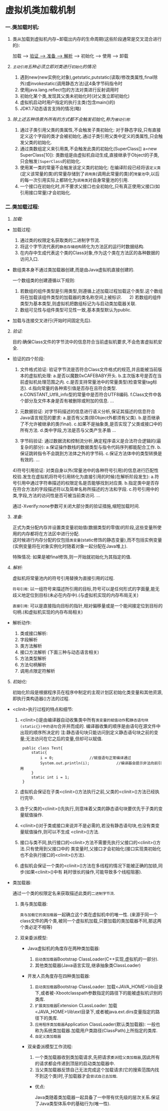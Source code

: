 # 虚拟机类加载机制
					
### 一.类加载时机:
  
1. 类从加载到虚拟机内存~卸载出内存的生命周期(这些阶段通常是交叉混合进行的):

    加载 --> [验证 -->  准备 -->  解析](这部分统称为连接) --> 初始化 --> 使用 --> 卸载
  
2. *`主动引用`五种必须立即对类进行`初始化`的情况:*

    1. 遇到new(new实例化对象),getstatic,putstatic(读取/修改类属性,final除外)或invokestatic(调用静态方法)这4条字节码指令时
    2. 使用java.lang.reflect包的方法对类进行反射调用时
    3. 初始化某个类,发现其父类未初始化时(对父类立即初始化)
    4. 虚拟机启动时用户指定的执行主类(包含main()的)
    5. JDK1.7动态语言支持的情况(略)
  

3. *除上述五种场景外所有的方式都不会触发初始化,称为`被动引用`:*

    1. 通过子类引用父类的类属性,不会触发子类初始化:
      对于静态字段,只有直接定义这个字段的类才会被初始化.通过子类引用父类中定义的类属性,只会触发父类的初始化.
    2. 通过类数组定义来引用类,不会触发此类的初始化(SuperClass[] a=new SuperClass[10]):
      类数组是由虚拟机自动生成,直接继承于Object的子类,只会触发`[SuperClass`的初始化.
    3. 使用某一类的常量不会触发该定义类的初始化:
      在编译阶段已经将该`定义类`(定义该常量的类)的常量存储到了`调用类`(调用此常量的类)的`常量池`中,以后的每一次引用实际上都转化为`调用类`对自身常量池的引用.
    4.  一个接口在初始化时,并不要求父接口也全初始化,只有真正使用父接口(如引用接口常量)才会初始化.



### 二.类加载过程:

1. *加载:*

  + 加载过程:

    1) 通过类的权限定名获取类的二进制字节流.
    2) 将这个字节流代表的`静态存储结构`转化为方法区的运行时数据结构.
    3) 在内存中生成代表这个类的Class对象,作为这个类在方法区的各种数据的访问入口.
      
  + 数组类本身不通过类加载器创建,而是由Java虚拟机直接创建的.

    一个数组类的创建遵循以下规则:

      1) 若数组的组件类型是引用类型,则遵循上述加载过程加载这个类型.这个数组将在加载该组件类型的加载器的类名称空间上被标识.
      2) 若数组的组件类型为基本类型,则虚拟机把数组标记为与启动类加载器关联.
      3) 数组可见性与组件类型可见性一致,基本类型默认为public.
    
  + 加载与连接交叉进行(开始时间固定先后).
  
2. *验证:*

    目的:确保Class文件的字节流中的信息符合当前虚拟机要求,不会危害虚拟机安全.
    
  + 验证的四个阶段:
    
      1) 文件格式验证:
        验证字节流是否符合Class文件格式的规范,并且能被当前版本的虚拟机处理:
          a.是否以魔数0xCAFEBABY开头.
          b.主次版本号是否在当前虚拟机处理范围之内.
          c.是否支持常量池中的常量类型(检查常量tag标志).
          d.指向常量的各种索引值是否存在且符合类型.
          e.CONSTANT_Utf8_info型的常量中是否符合UTF8编码.
          f.Class文件中各个部分及文件本身是否有被删除或附加的信息.
          ...
          
      2) 元数据验证:
        对字节码描述的信息进行语义分析,保证其描述的信息符合Java语言规范的要求:
          a.是否有父类(除Object外都须有父类).
          b.是否继承了不允许被继承的类(final).
          c.如果不是抽象类,是否实现了父类或接口中的所有方法.
      	  d.类中字段,方法是否与父类产生矛盾
      	  ...
      
      3) 字节码验证:
        通过数据流和控制流分析,确定程序语义是合法符合逻辑的(最复杂的部分):
          a.保证操作数栈的数据类型与指令代码序列都能配合工作.
          b.保证跳转指令不会跳到方法体之外的字节码.
          c.保证方法体中的类型转换是有效的.
          ... 
     
      4)符号引用验证:
        对类自身以外(常量池中的各种符号引用)的信息进行匹配性校验.发生在虚拟机将符号引用转化为直接引用的时候(在解析阶段发生):
          a.符号引用中通过字符串描述的权限定名是否能够找到对应类.
          b.指定类中是否存在符合方法的字段描述符以及简单名称所描述的方法和字段.
          c.符号引用中的类,字段,方法的访问性是否可被当前类访问.
          ...
    
    通过-Xverify:none参数可关闭大部分类的验证措施,缩短加载时间.
    

3. *准备:*

    正式为类分配内存并设置类变量初始值(数据类型的零值)的阶段,这些变量所使用的内存都将在方法区中进行分配.<br>
    这时候进行内存分配的仅包括`类变量`(static修饰的静态变量),而不包括实例变量(实例变量将在对象实例化时随着对象一起分配在Java堆上).

    特殊情况: 如果是被final修饰,则一开始就初始化为其指定的值.
  

4. *解析:*

    虚拟机将常量池内的符号引用替换为直接引用的过程.
    
    `符号引用`: 以一组符号来描述所引用的目标,符号可以是任何形式的字面量,能无歧义地定位到目标(未必在内存中).(与虚拟机实现的内存布局无关)
    
    `直接引用`: 可以是直接指向目标的指针,相对偏移量或是一个能间接定位到目标的句柄.(和虚拟机实现的内存布局相关)
    
  + 解析动作:

      1) 类或接口解析:
      2) 字段解析
      3) 类方法解析
      4) 接口方法解析
      (下面三种与动态语言相关)
      5) 方法类型解析
      6) 方法句柄解析
      7) 调用点限定符解析
      
 
  
  
5. *初始化:*

    初始化阶段是根据程序员在程序中制定的主观计划区初始化类变量和其他资源,即执行类构造器<clinit>()方法的过程.
    
  + \<clinit\>执行过程的特点和细节:
      1) \<clinit\>()是由编译器自动收集类中所有`类变量的赋值动作`和`静态语句块(static{})中的语句`合并并而成的.
      编译器收集的顺序是由语句在源文件中出现的顺序所决定的
      注:静态语句块只能访问到定义静态语句块之前的变量;无法访问在它之后的变量,但却可以赋值.
      

      		  public class Test{
      			  static{
      				  i = 0;				//赋值语句正常编译通过
      				  System.out.println(i);			//编译器会提示非法向前引用
      			  }
      			  static int i = 1;
      		  }
      

      2) 虚拟机会保证在子类\<clinit\>()方法执行之前,父类的\<clinit\>()方法已经执行完毕.
      
      3) 由于父类的\<clinit\>()先执行,则意味着父类的静态语句块要优先于子类的变量赋值操作.
      
      4) \<clinit\>()对于类或接口来说并不是必需的,若没有静态语句块,也没有类变量赋值操作,则可以不生成
      \<clinit\>()方法.
      
      5) 接口与类不同,执行接口的\<clinit\>方法不需要先执行父接口的\<clinit\>()方法.只有使用到父接口中的
      类变量时,父接口才会初始化(接口实现类初始化也不会执行接口的\<clinit\>()方法).
      
      6) 虚拟机会保证一个类的\<clinit\>()方法在多线程的情况下能被正确的加锁,同步(如果\<clinit\>()中有
      耗时很长的操作,可能导致多个线程阻塞).
      
      
      
      
+ 类加载器:

  通过一个类的权限定名来获取描述此类的`二进制字节流`.

  1. 类与类加载器:
    
      `类与加载它的类加载器`一起确立这个类在虚拟机中的唯一性.
    (来源于同一个class文件的两个类,被同一个虚拟机加载,只要加载的类加载器不同,那这两个类必定不相等)
  
  2. 双亲委派模型:
    
      + Java虚拟机的角度存在两种类加载器:

        1) `启动类加载器`Bootstrap ClassLoader(C++实现,虚拟机的一部分).
        2) 其他类加载器(Java语言实现,继承抽象类ClassLoader)
   
      + 开发人员角度存在四种类加载器:

        1) `启动类加载器`Bootstrap ClassLoader:
        加载<JAVA_HOME>\lib目录下,或者被-Xbootclasspath参数指定的路径下的能被虚拟机识别的类库.
        2) `扩展类加载器`Extension CLassLoader:
        加载<JAVA_HOME>\lib\ext目录下,或者被java.ext.dirs变量指定的路径下的类库.
        3) `应用程序类加载器`Application ClassLoader(默认类加载器):
        一般也称为系统类加载器.加载用户类路径(ClassPath)上所指定的类库.
        4) `自定义类加载器`
      
      + 双亲委派模型工作流程:

        1) 一个类加载器收到类加载请求,先把请求`委派`给`父类加载器`,因此所有的请求都会传递到顶层的启动类加载器中.
        2) 当父类加载器反馈自己无法完成这个加载请求(它的搜索范围内找不到这个类)时,子加载器才会`尝试自己去加载`.

        - 优点: 

          Java类随着类加载器一起具备了一中带有优先级的层次关系.保证了Java类型体系中的基础行为(唯一性).
    
  
  
  
